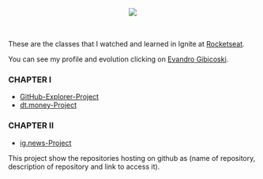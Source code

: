 <div align="center">
  <img src="https://github.com/gibifyofficial/Ignite-ReactJS/blob/main/01-github-explorer/public/Capa.png" />
</div>
<br> <br>

These are the classes that I watched and learned in Ignite at [Rocketseat](https://rocketseat.com.br/).

You can see my profile and evolution clicking on [Evandro Gibicoski](https://app.rocketseat.com.br/me/gibifyofficial).

### CHAPTER I

* [GitHub-Explorer-Project](https://github.com/gibifyofficial/Ignite-ReactJS/tree/main/01-github-explorer)
* [dt.money-Project](https://github.com/gibifyofficial/td.money-ignite)

### CHAPTER II

* [ig.news-Project](https://github.com/gibifyofficial/ig.news-ignite)

This project show the repositories hosting on github as (name of repository, description of repository and link to access it). 


